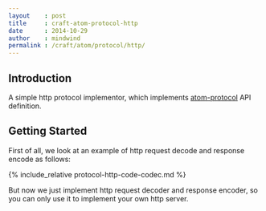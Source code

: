 ```yaml
---
layout    : post
title     : craft-atom-protocol-http
date      : 2014-10-29
author    : mindwind
permalink : /craft/atom/protocol/http/
---
```



## Introduction
A simple http protocol implementor, which implements
[atom-protocol](/craft/atom/protocol/) API definition.


## Getting Started
First of all, we look at an example of http request decode and response encode as follows:

{% include_relative protocol-http-code-codec.md %}

But now we just implement http request decoder and response encoder,
so you can only use it to implement your own http server.
